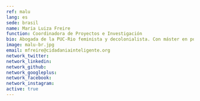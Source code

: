 ```yaml
---
ref: malu
lang: es
sede: brasil
name: Maria Luiza Freire
function: Coordinadora de Proyectos e Investigación
bio: Abogada de la PUC-Rio feminista y decolonialista. Con máster en políticas públicas y planeamento urbano latinoamericano en la IPPUR / UFRJ.
image: malu-br.jpg
email: mfreire@cidadaniainteligente.org 
network_twitter:
network_linkedin:
network_github:
network_googleplus:
network_facebook:
network_instagram:
active: true
---
```


